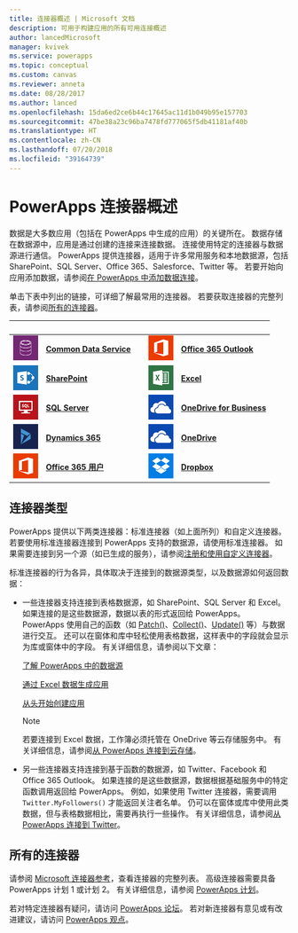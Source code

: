 ```yaml
---
title: 连接器概述 | Microsoft 文档
description: 可用于构建应用的所有可用连接概述
author: lancedMicrosoft
manager: kvivek
ms.service: powerapps
ms.topic: conceptual
ms.custom: canvas
ms.reviewer: anneta
ms.date: 08/28/2017
ms.author: lanced
ms.openlocfilehash: 15da6ed2ce6b44c17645ac11d1b049b95e157703
ms.sourcegitcommit: 47be38a23c96ba7478fd777065f5db41181af40b
ms.translationtype: HT
ms.contentlocale: zh-CN
ms.lasthandoff: 07/20/2018
ms.locfileid: "39164739"
---
```

# <a name="overview-of-connectors-for-powerapps"></a>PowerApps 连接器概述
数据是大多数应用（包括在 PowerApps 中生成的应用）的关键所在。 数据存储在数据源中，应用是通过创建的连接来连接数据。 连接使用特定的连接器与数据源进行通信。 PowerApps 提供连接器，适用于许多常用服务和本地数据源，包括 SharePoint、SQL Server、Office 365、Salesforce、Twitter 等。 若要开始向应用添加数据，请参阅[在 PowerApps 中添加数据连接](add-data-connection.md)。

单击下表中列出的链接，可详细了解最常用的连接器。 若要获取连接器的完整列表，请参阅[所有的连接器](#all-connectors)。

| &nbsp; | &nbsp; | &nbsp; | &nbsp; | &nbsp; |
| --- | --- | --- | --- | --- |
| ![Common Data Service](./media/connections-list/cdm.png) |[**Common Data Service**](../common-data-service/data-platform-intro.md) |&nbsp; |![Office 365 Outlook](./media/connections-list/office365.png) |[**Office 365 Outlook**](connections/connection-office365-outlook.md) |
| ![SharePoint](./media/connections-list/sharepoint.png) |[**SharePoint**](connections/connection-sharepoint-online.md) |&nbsp; |![Excel](./media/connections-list/excel.png) |[**Excel**](connections/connection-excel.md) |
| ![SQL Server](./media/connections-list/sql.png) |[**SQL Server**](connections/connection-azure-sqldatabase.md) |&nbsp; |![OneDrive for Business](./media/connections-list/onedrive.png) |[**OneDrive for Business**](connections/cloud-storage-blob-connections.md) |
| ![Dynamics 365](./media/connections-list/dynamics-365.png) |[**Dynamics 365**](connections/connection-dynamics-crmonline.md) |&nbsp; |![OneDrive](./media/connections-list/onedrive.png) |[**OneDrive**](connections/cloud-storage-blob-connections.md) |
| ![Office 365 用户](./media/connections-list/office365.png) |[**Office 365 用户**](connections/connection-office365-users.md) |&nbsp; |![Dropbox](./media/connections-list/dropbox.png) |[**Dropbox**](connections/cloud-storage-blob-connections.md) |

## <a name="types-of-connectors"></a>连接器类型
PowerApps 提供以下两类连接器：标准连接器（如上面所列）和自定义连接器。 若要使用标准连接器连接到 PowerApps 支持的数据源，请使用标准连接器。 如果需要连接到另一个源（如已生成的服务），请参阅[注册和使用自定义连接器](../canvas-apps/register-custom-api.md)。

标准连接器的行为各异，具体取决于连接到的数据源类型，以及数据源如何返回数据：

* 一些连接器支持连接到表格数据源，如 SharePoint、SQL Server 和 Excel。 如果连接的是这些数据源，数据以表的形式返回给 PowerApps。 PowerApps 使用自己的函数（如 [Patch()](functions/function-patch.md)、[Collect()](functions/function-clear-collect-clearcollect.md)、[Update()](functions/function-update-updateif.md) 等）与数据进行交互。 还可以在窗体和库中轻松使用表格数据，这样表中的字段就会显示为库或窗体中的字段。 有关详细信息，请参阅以下文章：

    [了解 PowerApps 中的数据源](working-with-data-sources.md)

    [通过 Excel 数据生成应用](get-started-create-from-data.md)

    [从头开始创建应用](get-started-create-from-blank.md)

    > [!NOTE]
  > 若要连接到 Excel 数据，工作簿必须托管在 OneDrive 等云存储服务中。 有关详细信息，请参阅[从 PowerApps 连接到云存储](connections/cloud-storage-blob-connections.md)。

* 另一些连接器支持连接到基于函数的数据源，如 Twitter、Facebook 和 Office 365 Outlook。 如果连接的是这些数据源，数据根据基础服务中的特定函数调用返回给 PowerApps。 例如，如果使用 Twitter 连接器，需要调用 `Twitter.MyFollowers()` 才能返回关注者名单。 仍可以在窗体或库中使用此类数据，但与表格数据相比，需要再执行一些操作。 有关详细信息，请参阅[从 PowerApps 连接到 Twitter](connections/connection-twitter.md)。

## <a name="all-connectors"></a>所有的连接器
请参阅 [Microsoft 连接器参考](https://docs.microsoft.com/connectors/)，查看连接器的完整列表。 高级连接器需要具备 PowerApps 计划 1 或计划 2。 有关详细信息，请参阅 [PowerApps 计划](https://powerapps.microsoft.com/pricing/)。


若对特定连接器有疑问，请访问 [PowerApps 论坛](https://powerusers.microsoft.com/t5/PowerApps-Community/ct-p/PowerApps1)。 若对新连接器有意见或有改进建议，请访问 [PowerApps 观点](https://powerusers.microsoft.com/t5/PowerApps-Ideas/idb-p/PowerAppsIdeas)。
